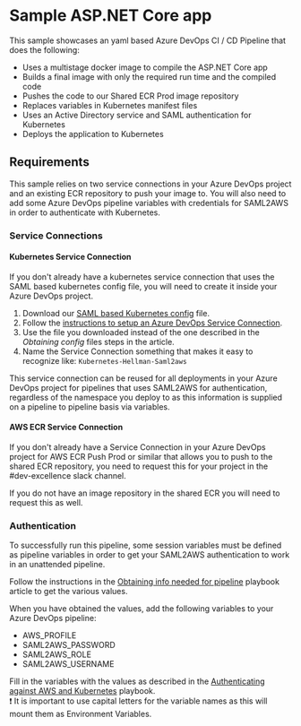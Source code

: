 # Sample ASP.NET Core app

This sample showcases an yaml based Azure DevOps CI / CD Pipeline that does the following:
* Uses a multistage docker image to compile the ASP.NET Core app
* Builds a final image with only the required run time and the compiled code
* Pushes the code to our Shared ECR Prod image repository
* Replaces variables in Kubernetes manifest files
* Uses an Active Directory service and SAML authentication for Kubernetes
* Deploys the application to Kubernetes

## Requirements

This sample relies on two service connections in your Azure DevOps project and an existing ECR repository to push your image to.
You will also need to add some Azure DevOps pipeline variables with credentials for SAML2AWS in order to authenticate with Kubernetes.

### Service Connections

#### Kubernetes Service Connection

If you don't already have a kubernetes service connection that uses the SAML based kubernetes config file, you will need to create it inside your Azure DevOps project.

1. Download our [SAML based Kubernetes config][K8S-config] file.
2. Follow the [instructions to setup an Azure DevOps Service Connection][PB-ADOsvc].
3. Use the file you downloaded instead of the one described in the *Obtaining config* files steps in the article.
4. Name the Service Connection something that makes it easy to recognize like: `Kubernetes-Hellman-Saml2aws`

This service connection can be reused for all deployments in your Azure DevOps project for pipelines that uses SAML2AWS for authentication, regardless of the namespace you deploy to as this information is supplied on a pipeline to pipeline basis via variables.

#### AWS ECR Service Connection

If you don't already have a Service Connection in your Azure DevOps project for AWS ECR Push Prod or similar that allows you to push to the shared ECR repository, you need to request this for your project in the #dev-excellence slack channel.

If you do not have an image repository in the shared ECR you will need to request this as well.

### Authentication

To successfully run this pipeline, some session variables must be defined as pipeline variables in order to get your SAML2AWS authentication to work in an unattended pipeline.  

Follow the instructions in the [Obtaining info needed for pipeline][PB-info] playbook article to get the various values.  

When you have obtained the values, add the following variables to your Azure DevOps pipeline:  
* AWS_PROFILE
* SAML2AWS_PASSWORD
* SAML2AWS_ROLE
* SAML2AWS_USERNAME

Fill in the variables with the values as described in the [Authenticating against AWS and Kubernetes][PB-auth] playbook.  
:exclamation: It is important to use capital letters for the variable names as this will mount them as Environment Variables.

<!----------------- Links ----------------->
[PB-info]: https://playbooks.dfds.cloud/pipelines/obtain-info.html
[PB-auth]: https://playbooks.dfds.cloud/pipelines/authentication.html
[K8S-config]: https://dfds-oxygen-k8s-public.s3-eu-west-1.amazonaws.com/kubeconfig/hellman-saml.config
[PB-ADOsvc]: https://playbooks.dfds.cloud/deployment/k8s-service-connection.html#intro